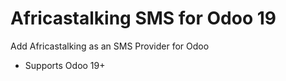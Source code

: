 # Africastalking SMS for Odoo 19
Add Africastalking as an SMS Provider for Odoo
- Supports Odoo 19+

